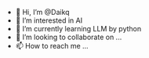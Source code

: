 - 👋 Hi, I’m @Daikq
- 👀 I’m interested in AI
- 🌱 I’m currently learning LLM by python
- 💞️ I’m looking to collaborate on ...
- 📫 How to reach me ...

<!---
Daikq/Daikq is a ✨ special ✨ repository because its `README.md` (this file) appears on your GitHub profile.
You can click the Preview link to take a look at your changes.
--->
